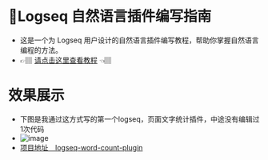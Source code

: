 # 🌲Logseq 自然语言插件编写指南
- 这是一个为 Logseq 用户设计的自然语言插件编写教程，帮助你掌握自然语言编程的方法。
- 👉🏽 [请点击这里查看教程](https://github.com/msjsc001/logseq-plugin-tutorial/wiki) 👈🏽

# 效果展示
- 下图是我通过这方式写的第一个logseq，页面文字统计插件，中途没有编辑过1次代码
- ![image](https://github.com/user-attachments/assets/6827256c-22af-4d65-852a-8ddd17dcf1fc)
- [项目地址　logseq-word-count-plugin](https://github.com/msjsc001/logseq-word-count-plugin)
